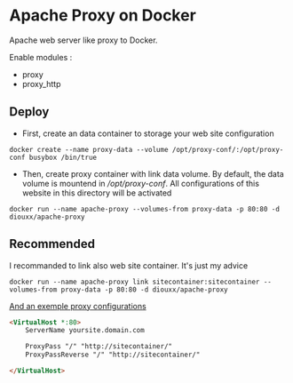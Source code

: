# Apache Proxy on Docker

Apache web server like proxy to Docker.

Enable modules :
  * proxy
  * proxy_http

## Deploy

* First, create an data container to storage your web site configuration
```
docker create --name proxy-data --volume /opt/proxy-conf/:/opt/proxy-conf busybox /bin/true
```

* Then, create proxy container with link data volume. By default, the data volume is mountend in */opt/proxy-conf*.
All configurations of this website in this directory will be activated
```
docker run --name apache-proxy --volumes-from proxy-data -p 80:80 -d diouxx/apache-proxy
```

## Recommended

I recommanded to link also web site container. It's just my advice

```
docker run --name apache-proxy link sitecontainer:sitecontainer --volumes-from proxy-data -p 80:80 -d diouxx/apache-proxy
```

[And an exemple proxy configurations](https://httpd.apache.org/docs/current/en/mod/mod_proxy.html)

```html
<VirtualHost *:80>
	ServerName yoursite.domain.com

	ProxyPass "/" "http://sitecontainer/"
	ProxyPassReverse "/" "http://sitecontainer/"

</VirtualHost>
```
